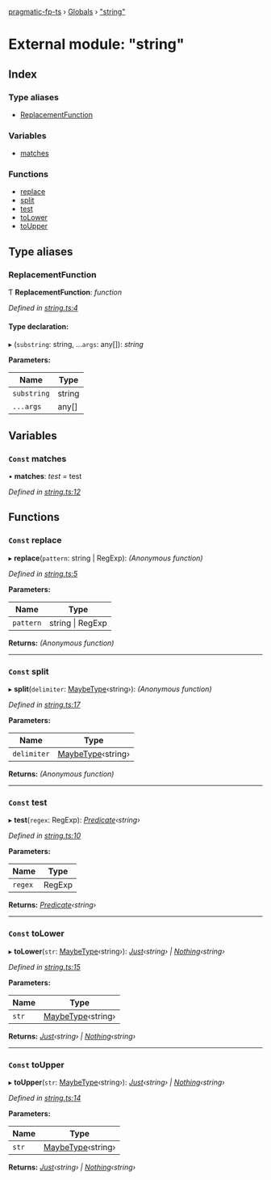 [pragmatic-fp-ts](../README.md) › [Globals](../globals.md) › ["string"](_string_.md)

# External module: "string"

## Index

### Type aliases

* [ReplacementFunction](_string_.md#replacementfunction)

### Variables

* [matches](_string_.md#const-matches)

### Functions

* [replace](_string_.md#const-replace)
* [split](_string_.md#const-split)
* [test](_string_.md#const-test)
* [toLower](_string_.md#const-tolower)
* [toUpper](_string_.md#const-toupper)

## Type aliases

###  ReplacementFunction

Ƭ **ReplacementFunction**: *function*

*Defined in [string.ts:4](https://github.com/hermann-p/pragmatic-fp-ts/blob/75bb725/src/string.ts#L4)*

#### Type declaration:

▸ (`substring`: string, ...`args`: any[]): *string*

**Parameters:**

Name | Type |
------ | ------ |
`substring` | string |
`...args` | any[] |

## Variables

### `Const` matches

• **matches**: *test* =  test

*Defined in [string.ts:12](https://github.com/hermann-p/pragmatic-fp-ts/blob/75bb725/src/string.ts#L12)*

## Functions

### `Const` replace

▸ **replace**(`pattern`: string | RegExp): *(Anonymous function)*

*Defined in [string.ts:5](https://github.com/hermann-p/pragmatic-fp-ts/blob/75bb725/src/string.ts#L5)*

**Parameters:**

Name | Type |
------ | ------ |
`pattern` | string &#124; RegExp |

**Returns:** *(Anonymous function)*

___

### `Const` split

▸ **split**(`delimiter`: [MaybeType](_types_.md#maybetype)‹string›): *(Anonymous function)*

*Defined in [string.ts:17](https://github.com/hermann-p/pragmatic-fp-ts/blob/75bb725/src/string.ts#L17)*

**Parameters:**

Name | Type |
------ | ------ |
`delimiter` | [MaybeType](_types_.md#maybetype)‹string› |

**Returns:** *(Anonymous function)*

___

### `Const` test

▸ **test**(`regex`: RegExp): *[Predicate](_types_.md#predicate)‹string›*

*Defined in [string.ts:10](https://github.com/hermann-p/pragmatic-fp-ts/blob/75bb725/src/string.ts#L10)*

**Parameters:**

Name | Type |
------ | ------ |
`regex` | RegExp |

**Returns:** *[Predicate](_types_.md#predicate)‹string›*

___

### `Const` toLower

▸ **toLower**(`str`: [MaybeType](_types_.md#maybetype)‹string›): *[Just](../classes/_maybe_.just.md)‹string› | [Nothing](../classes/_maybe_.nothing.md)‹string›*

*Defined in [string.ts:15](https://github.com/hermann-p/pragmatic-fp-ts/blob/75bb725/src/string.ts#L15)*

**Parameters:**

Name | Type |
------ | ------ |
`str` | [MaybeType](_types_.md#maybetype)‹string› |

**Returns:** *[Just](../classes/_maybe_.just.md)‹string› | [Nothing](../classes/_maybe_.nothing.md)‹string›*

___

### `Const` toUpper

▸ **toUpper**(`str`: [MaybeType](_types_.md#maybetype)‹string›): *[Just](../classes/_maybe_.just.md)‹string› | [Nothing](../classes/_maybe_.nothing.md)‹string›*

*Defined in [string.ts:14](https://github.com/hermann-p/pragmatic-fp-ts/blob/75bb725/src/string.ts#L14)*

**Parameters:**

Name | Type |
------ | ------ |
`str` | [MaybeType](_types_.md#maybetype)‹string› |

**Returns:** *[Just](../classes/_maybe_.just.md)‹string› | [Nothing](../classes/_maybe_.nothing.md)‹string›*

